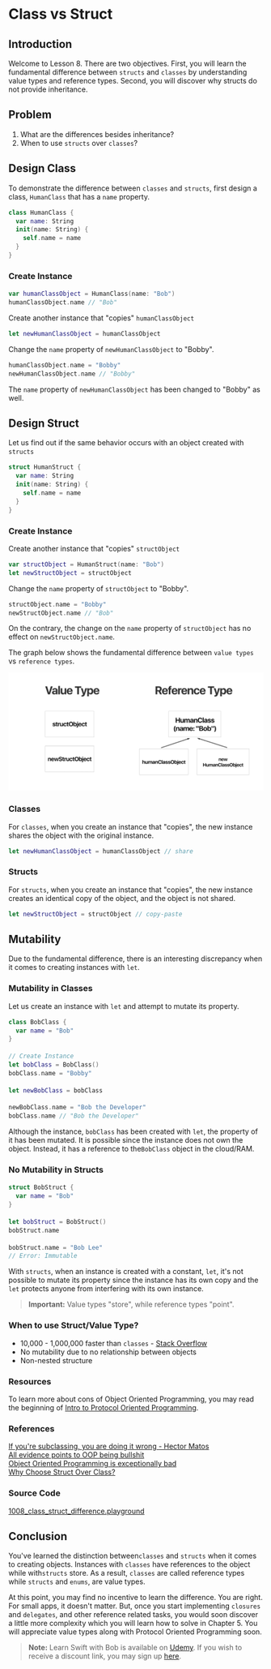 # Class vs Struct

## Introduction
Welcome to Lesson 8. There are two objectives. First, you will learn the fundamental difference between `structs` and `classes` by understanding value types and reference types. Second, you will discover why structs do not provide inheritance.

## Problem
  1. What are the differences besides inheritance?
  2. When to use `structs` over `classes`?

## Design Class
To demonstrate the difference between `classes` and `structs`, first design a class, `HumanClass` that has a `name` property.

```swift
class HumanClass {
  var name: String
  init(name: String) {
    self.name = name
  }
}
```

### Create Instance

```swift
var humanClassObject = HumanClass(name: "Bob")
humanClassObject.name // "Bob"
```

Create another instance that "copies" `humanClassObject`

```swift
let newHumanClassObject = humanClassObject
```

Change the `name` property of `newHumanClassObject` to "Bobby".

```swift
humanClassObject.name = "Bobby"
newHumanClassObject.name // "Bobby"
```

The `name` property of `newHumanClassObject` has been changed to "Bobby" as well.


## Design Struct
Let us find out if the same behavior occurs with an object created with `structs`
```swift
struct HumanStruct {
  var name: String
  init(name: String) {
    self.name = name
  }
}
```
### Create Instance
Create another instance that "copies" `structObject`

```swift
var structObject = HumanStruct(name: "Bob")
let newStructObject = structObject
```

Change the `name` property of `structObject` to "Bobby".

```swift
structObject.name = "Bobby"
newStructObject.name // "Bob"
```

On the contrary, the change on the `name` property of `structObject` has no effect on `newStructObject.name`.


 The graph below shows the fundamental difference between `value types` vs `reference types`.

<img src="/course/swift-fundamentals/assets/refernece-value-type-difference.png" alt="The difference in value type and reference type"/>

### Classes
For `classes`, when you create an instance that "copies", the new instance shares the object with the original instance.

```swift
let newHumanClassObject = humanClassObject // share
```

### Structs
For `structs`, when you create an instance that "copies", the new instance creates an identical copy of the object, and the object is not shared.

```swift
let newStructObject = structObject // copy-paste
```

## Mutability
Due to the fundamental difference, there is an interesting discrepancy when it comes to creating instances with `let`.

### Mutability in Classes
Let us create an instance with `let` and attempt to mutate its property.

```swift
class BobClass {
  var name = "Bob"
}

// Create Instance
let bobClass = BobClass()
bobClass.name = "Bobby"

let newBobClass = bobClass

newBobClass.name = "Bob the Developer"
bobClass.name // "Bob the Developer"
```

Although the instance, `bobClass` has been created with `let`, the property of it has been mutated. It is possible since the instance does not own the object. Instead, it has a reference to the`BobClass` object in the cloud/RAM.

### No Mutability in Structs

```swift
struct BobStruct {
  var name = "Bob"
}

let bobStruct = BobStruct()
bobStruct.name

bobStruct.name = "Bob Lee"
// Error: Immutable
```

With `structs`, when an instance is created with a constant, `let`, it's not possible to mutate its property since the instance has its own copy and the `let` protects anyone from interfering with its own instance.

> **Important:** Value types "store", while reference types "point".  

### When to use Struct/Value Type?
 - 10,000 - 1,000,000 faster than `classes` - [Stack Overflow]
 - No mutability due to no relationship between objects
 - Non-nested structure

[Stack Overflow]: http://stackoverflow.com/questions/24232799/why-choose-struct-over-class/24232845


### Resources
To learn more about cons of Object Oriented Programming, you may read the beginning of [Intro to Protocol Oriented Programming].

[Intro to Protocol Oriented Programming]:  https://blog.bobthedeveloper.io/introduction-to-protocol-oriented-programming-in-swift-b358fe4974f

[Chapter 4]: /course/protocol-oriented-swift/introduction.md

### References
[If you're subclassing, you are doing it wrong - Hector Matos](https://krakendev.io/blog/subclassing-can-suck-and-heres-why)
<br>[All evidence points to OOP being bullshit](https://content.pivotal.io/blog/all-evidence-points-to-oop-being-bullshit)
<br>[Object Oriented Programming is exceptionally bad](https://www.leaseweb.com/labs/2015/08/object-oriented-programming-is-exceptionally-bad/)
<br> [Why Choose Struct Over Class?](http://stackoverflow.com/questions/24232799/why-choose-struct-over-class/24232845)
### Source Code
[1008_class_struct_difference.playground]

[1008_class_struct_difference.playground]:https://www.dropbox.com/sh/der2imu4z41c7nr/AAAaLyZhh4jJLe-_oQFPFGmxa?dl=0


## Conclusion
You've learned the distinction between`classes` and `structs` when it comes to creating objects. Instances with `classes` have references to the object while with`structs` store. As a result, `classes` are called reference types while `structs` and `enums`, are value types.

 At this point, you may find no incentive to learn the difference. You are right. For small apps, it doesn't matter. But, once you start implementing `closures` and `delegates`, and other reference related tasks,  you would soon discover a little more complexity which you will learn how to solve in Chapter 5. You will appreciate value types along with Protocol Oriented Programming soon.

 > **Note:** Learn Swift with Bob is available on [Udemy](https://udemy.com/learn-swift-with-bob/). If you wish to receive a discount link, you may sign up [here](https://goo.gl/RR4K27).
